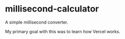 # millisecond-calculator

A simple millisecond converter.

My primary goal with this was to learn how Vercel works.
